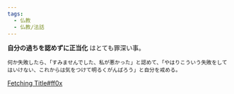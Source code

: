 ```yaml
---
tags:
  - 仏教
  - 仏教/法話
---
```

**自分の過ちを認めずに正当化** はとても罪深い事。

```
何か失敗したら、「すみませんでした、私が悪かった」と認めて、「やはりこういう失敗をしてはいけない、これからは気をつけて明るくがんばろう」と自分を戒める。
```

[Fetching Title#ff0x](https://j-theravada.com/dhamma/q&a/gimon106/)